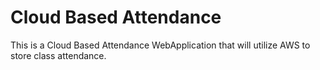 # Cloud Based Attendance
This is a Cloud Based Attendance WebApplication that will utilize AWS to store class attendance.  
